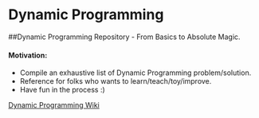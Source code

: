 # Dynamic Programming

##Dynamic Programming Repository - From Basics to Absolute Magic.

#### Motivation:
- Compile an exhaustive list of Dynamic Programming problem/solution.
- Reference for folks who wants to learn/teach/toy/improve.
- Have fun in the process :)

[Dynamic Programming Wiki](https://github.com/mbhushan/dynpro/wiki/Dynamic-Programming:-Formulas-and-Patterns.)

